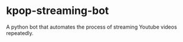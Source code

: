 # kpop-streaming-bot
A python bot that automates the process of streaming Youtube videos repeatedly.
